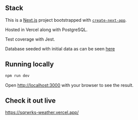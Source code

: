 ## Stack

This is a [Next.js](https://nextjs.org/) project bootstrapped with [`create-next-app`](https://github.com/vercel/next.js/tree/canary/packages/create-next-app).

Hosted in Vercel along with PostgreSQL.

Test coverage with Jest.

Database seeded with initial data as can be seen [here](https://github.com/Mdelvalle/sqrwrks-weather/commit/5871b1d485c6d6361713a1bf8bc3d8ab5e3a9ebe)

## Running locally

```bash
npm run dev
```

Open [http://localhost:3000](http://localhost:3000) with your browser to see the result.

## Check it out live

https://sqrwrks-weather.vercel.app/